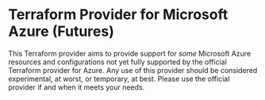 # Terraform Provider for Microsoft Azure (Futures)

This Terraform provider aims to provide support for _some_ Microsoft Azure resources and configurations not yet fully supported by the official Terraform provider for Azure. Any use of this provider should be considered experimental, at worst, or temporary, at best. Please use the official provider if and when it meets your needs.
